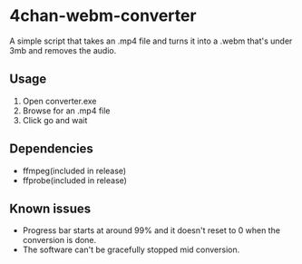 # 4chan-webm-converter

A simple script that takes an .mp4 file and turns it into a .webm that's under 3mb and removes the audio.

Usage
-----
1. Open converter.exe
2. Browse for an .mp4 file
3. Click go and wait

Dependencies 
-----
- ffmpeg(included in release)
- ffprobe(included in release)

Known issues
-----
- Progress bar starts at around 99% and it doesn't reset to 0 when the conversion is done. 
- The software can't be gracefully stopped mid conversion.
